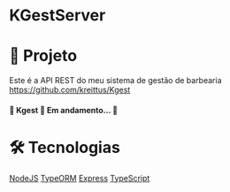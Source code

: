﻿# KGestServer

# 🚀 Projeto

Este é a API REST do meu sistema de gestão de barbearia https://github.com/kreittus/Kgest

<h4> 
	🚧  Kgest 🚀 Em andamento...  🚧
</h4>

# 🛠 Tecnologias

[NodeJS](https://nodejs.org/en/)
[TypeORM](https://typeorm.io/)
[Express](https://expressjs.com/pt-br/)
[TypeScript](https://www.typescriptlang.org/)
